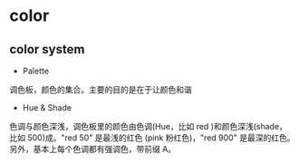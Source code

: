 # color

## color system

- Palette

调色板，颜色的集合。主要的目的是在于让颜色和谐

- Hue & Shade

色调与颜色深浅，调色板里的颜色由色调(Hue，比如 red )和颜色深浅(shade，比如 500)成。"red 50" 是最浅的红色 (pink 粉红色)，"red 900" 是最深的红色。另外，基本上每个色调都有强调色，带前缀 A。
